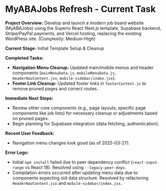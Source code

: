 # MyABAJobs Refresh - Current Task

**Project Overview:** Develop and launch a modern job board website (MyABAJobs) using the Superio React Next.js template, Supabase backend, Stripe/PayPal payments, and Vercel hosting, replacing the existing WordPress site. (Complexity: Medium-High)

**Current Stage:** Initial Template Setup &amp; Cleanup

**Completed Tasks:**
*   **Navigation Menu Cleanup:** Updated main/mobile menus and header components (`mainMenuData.js`, `mobileMenuData.js`, `HeaderNavContent.jsx`, `mobile-sidebar/index.jsx`).
*   **Footer Link Cleanup:** Updated footer links in `footerContent.js` to remove pruned pages and correct routes.

**Immediate Next Steps:**
*   Review other core components (e.g., page layouts, specific page components like job lists) for necessary cleanup or adjustments based on pruned pages.
*   Begin planning for Supabase integration (data fetching, authentication).

**Recent User Feedback:**
*   Navigation menu changes look good (as of 2025-03-27).

**Error Logs:**
*   Initial `npm install` failed due to peer dependency conflict (`react-input-range` vs React 18). Resolved using `--legacy-peer-deps`.
*   Compilation errors occurred after updating menu data due to components expecting old data structure. Resolved by refactoring `HeaderNavContent.jsx` and `mobile-sidebar/index.jsx`.